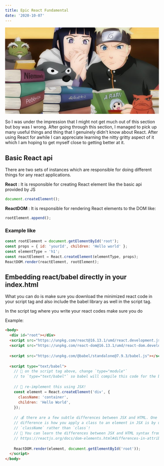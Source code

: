 ```yaml
---
title: Epic React Fundamental
date: '2020-10-07'
---
```


![study](./study.jpg)

So I was under the impression that I might not get much out of this section but boy was I wrong. After going through this section, I managed to pick up many useful things and thing that I genuinely didn't know about React. After using React for awhile I can appreciate learning the nitty gritty aspect of it which I am hoping to get myself close to getting better at it.

## Basic React api

There are two sets of instances which are responsible for doing different things for any react applications.

**React** : It is responsible for creating React element like the basic api provided by JS

```javascript
document.createElement();
```

**ReactDOM** : It is responsible for rendering React elements to the DOM like:

```javascript
rootElement.append();
```

### Example like

```javascript
const rootElement = document.getElementById('root');
const props = { id: 'yourId', children: 'Hello world' };
const elementType = 'h1';
const reactElement = React.createElement(elementType, props);
ReactDOM.render(reactElement, rootElement);
```

## Embedding react/babel directly in your index.html

What you can do is make sure you download the minimized react code in your script tag and also include the babel library as well in the script tag.

In the script tag where you write your react codes make sure you do <script type="text/babel">your code</script>

Example:

```html
<body>
  <div id="root"></div>
  <script src="https://unpkg.com/react@16.13.1/umd/react.development.js"></script>
  <script src="https://unpkg.com/react-dom@16.13.1/umd/react-dom.development.js"></script>

  <script src="https://unpkg.com/@babel/standalone@7.9.3/babel.js"></script>

  <script type="text/babel">
    // 🐨 on the script tag above, change `type="module"`
    // to `type="text/babel"` so babel will compile this code for the browser to run.

    // 🐨 re-implement this using JSX!
    const element = React.createElement('div', {
      className: 'container',
      children: 'Hello World',
    });

    // 💰 there are a few subtle differences between JSX and HTML. One such
    // difference is how you apply a class to an element in JSX is by using
    // `className` rather than `class`!
    // 📜 You can learn the differences between JSX and HTML syntax from the React docs here:
    // https://reactjs.org/docs/dom-elements.html#differences-in-attributes

    ReactDOM.render(element, document.getElementById('root'));
  </script>
</body>
```
